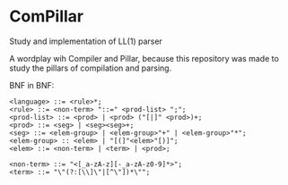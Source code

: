 # ComPillar
Study and implementation of LL(1) parser

A wordplay wih Compiler and Pillar, because this repository was made to study the pillars of compilation and parsing.

BNF in BNF:
```
<language> ::= <rule>*;
<rule> ::= <non-term> "::=" <prod-list> ";";
<prod-list> ::= <prod> | <prod> ("[|]" <prod>)+;
<prod> ::= <seg> | <seg><seg>+;
<seg> ::= <elem-group> | <elem-group>"+" | <elem-group>"*";
<elem-group> :: <elem> | "[(]"<elem>"[)]";
<elem> ::= <non-term> | <term> | <prod>;

<non-term> ::= "<[_a-zA-z][-_a-zA-z0-9]*>";
<term> ::= "\"(?:[\\]\"|[^\"])*\"";
```
